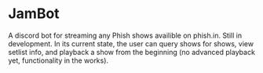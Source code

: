 # JamBot 

A discord bot for streaming any Phish shows availible on phish.in. Still in development. In its current state, the user can query shows for shows, view setlist info, and playback a show from the beginning (no advanced playback yet, functionality in the works). 
